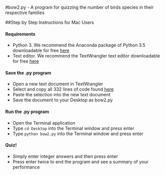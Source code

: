 #bow2.py - A program for quizzing the number of birds species in their respective families

##Step by Step Instructions for Mac Users

#### Requirements
- Python 3. We recommend the Anaconda package of Python 3.5 downloadable for free [here](https://www.continuum.io/downloads)
- Text editor. We recommend the TextWrangler text editor downloadable for free [here](http://www.barebones.com/products/textwrangler/download.html)

#### Save the .py program
- Open a new text document in TextWrangler
- Select and copy all 332 lines of code found [here](https://github.com/AndreMonc/BOW_quiz/blob/master/bow2.py)
- Paste the selection into the new text document
- Save the document to your Desktop as bow2.py

#### Run the .py program
- Open the Terminal application
- Type `cd Desktop` into the Terminal window and press enter
- Type `python bow2.py` into the Terminal window and press enter

#### Quiz!
- Simply enter integer answers and then press enter
- Press enter twice to end the program and see a summary of your performance



